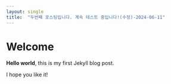 ```yaml
---
layout: single
title:  "두번째 포스팅입니다. 계속 테스트 중입니다!(수정)-2024-06-11"
---
```



# Welcome

**Hello world**, this is my first Jekyll blog post.

I hope you like it!
